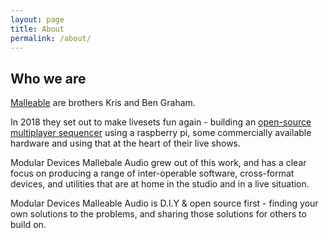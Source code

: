 ```yaml
---
layout: page
title: About
permalink: /about/
---
```

## Who we are
[Malleable][malleable808] are brothers Kris and Ben Graham. 

In 2018 they set out to make livesets fun again - building an [open-source multiplayer sequencer][mseq-gitlab] using a raspberry pi, some commercially available hardware and using that at the heart of their live shows.

Modular Devices Mallebale Audio grew out of this work, and has a clear focus on producing a range of inter-operable software, cross-format devices, and utilities that are at home in the studio and in a live situation. 

Modular Devices Malleable Audio is D.I.Y & open source first - finding your own solutions to the problems, and sharing those solutions for others to build on. 

[malleable808]: https://soundcloud.com/malleable808
[mseq-gitlab]: https://gitlab.com/malleable808/sequencer